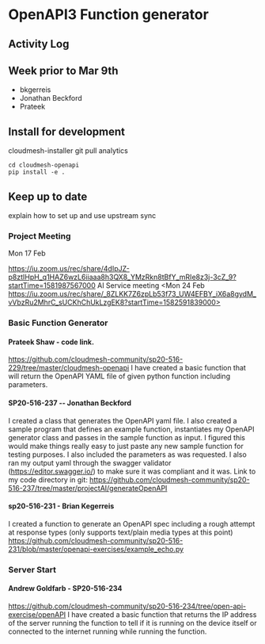 # OpenAPI3 Function generator

## Activity Log

## Week prior to Mar 9th

* bkgerreis 
* Jonathan Beckford
* Prateek

## Install for development

cloudmesh-installer git pull analytics

```
cd cloudmesh-openapi
pip install -e .
```

## Keep up to date

explain how to set up and use upstream sync

### Project Meeting 

Mon 17 Feb

<https://iu.zoom.us/rec/share/4dIpJZ-p8ztIHpH_q1HAZ6wzL6iiaaa8h3QX8_YMzRkn8tBfY_mRIe8z3j-3cZ_9?startTime=1581987567000>
AI Service meeting
<Mon 24 Feb https://iu.zoom.us/rec/share/_8ZLKK7Z6zpLb53f73_UW4EFBY_iX6a8gydM_vVbzRu2MhrC_sUCKhChUkLzgEK8?startTime=1582591839000>


### Basic Function Generator

#### Prateek Shaw -  code link.

<https://github.com/cloudmesh-community/sp20-516-229/tree/master/cloudmesh-openapi>
I have created a basic function that will return the OpenAPI YAML file of given python function including parameters.

#### SP20-516-237 -- Jonathan Beckford

I created a class that generates the OpenAPI yaml file. I also created a sample program that defines an example function, instantiates my OpenAPI generator class and passes in the sample function as input. I figured this would make things really easy to just paste any new sample function for testing purposes. I also included the parameters as was requested. I also ran my output yaml through the swagger validator (https://editor.swagger.io/) to make sure it was compliant and it was.
Link to my code directory in git:
https://github.com/cloudmesh-community/sp20-516-237/tree/master/projectAI/generateOpenAPI

#### sp20-516-231 - Brian Kegerreis

I created a function to generate an OpenAPI spec including a rough attempt at response types (only supports text/plain media types at this point)
<https://github.com/cloudmesh-community/sp20-516-231/blob/master/openapi-exercises/example_echo.py>


### Server Start

#### Andrew Goldfarb - SP20-516-234

<https://github.com/cloudmesh-community/sp20-516-234/tree/open-api-exercise/openAPI>
I have created a basic function that returns the IP address of the server running the function to tell if it is running on the device itself or connected to the internet running while running the function.
